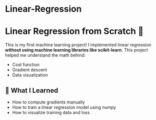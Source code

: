# Linear-Regression
# Linear Regression from Scratch 🚀

This is my first machine learning project! I implemented linear regression **without using machine learning libraries like scikit-learn**. This project helped me understand the math behind:

- Cost function
- Gradient descent
- Data visualization


## 🧠 What I Learned
- How to compute gradients manually
- How to train a linear regression model using numpy
- How to visualize training data and loss

